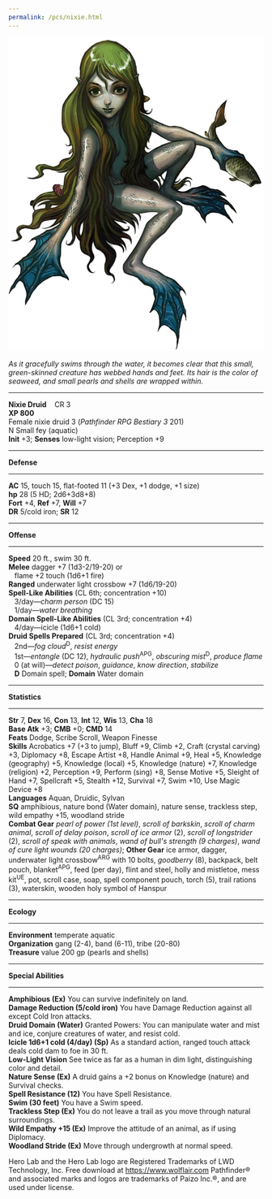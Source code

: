 ```yaml
---
permalink: /pcs/nixie.html
---
```


![nixie](./nixie.png)


_As it gracefully swims through the water, it becomes clear that this small, green-skinned creature has webbed hands and feet. Its hair is the color of seaweed, and small pearls and shells are wrapped within._  

* * *

**Nixie Druid**    CR 3  
**XP 800**  
Female nixie druid 3 (_Pathfinder RPG Bestiary 3_ 201)  
N Small fey (aquatic)  
**Init** +3; **Senses** low-light vision; Perception +9  

* * *

**Defense**  

* * *

**AC** 15, touch 15, flat-footed 11 (+3 Dex, +1 dodge, +1 size)  
**hp** 28 (5 HD; 2d6+3d8+8)  
**Fort** +4, **Ref** +7, **Will** +7  
**DR** 5/cold iron; **SR** 12  

* * *

**Offense**  

* * *

**Speed** 20 ft., swim 30 ft.  
**Melee** dagger +7 (1d3-2/19-20) or  
   flame +2 touch (1d6+1 fire)  
**Ranged** underwater light crossbow +7 (1d6/19-20)  
**Spell-Like Abilities** (CL 6th; concentration +10)  
   3/day—_charm person_ (DC 15)  
   1/day—_water breathing_  
**Domain Spell-Like Abilities** (CL 3rd; concentration +4)  
   4/day—icicle (1d6+1 cold)  
**Druid Spells Prepared** (CL 3rd; concentration +4)  
   2nd—_fog cloud_<sup>D</sup>, _resist energy_  
   1st—_entangle_ (DC 12), _hydraulic push_<sup>APG</sup>, _obscuring mist_<sup>D</sup>, _produce flame_  
   0 (at will)—_detect poison_, _guidance_, _know direction_, _stabilize_  
   **D** Domain spell; **Domain** Water domain  

* * *

**Statistics**  

* * *

**Str** 7, **Dex** 16, **Con** 13, **Int** 12, **Wis** 13, **Cha** 18  
**Base Atk** +3; **CMB** +0; **CMD** 14  
**Feats** Dodge, Scribe Scroll, Weapon Finesse  
**Skills** Acrobatics +7 (+3 to jump), Bluff +9, Climb +2, Craft (crystal carving) +3, Diplomacy +8, Escape Artist +8, Handle Animal +9, Heal +5, Knowledge (geography) +5, Knowledge (local) +5, Knowledge (nature) +7, Knowledge (religion) +2, Perception +9, Perform (sing) +8, Sense Motive +5, Sleight of Hand +7, Spellcraft +5, Stealth +12, Survival +7, Swim +10, Use Magic Device +8  
**Languages** Aquan, Druidic, Sylvan  
**SQ** amphibious, nature bond (Water domain), nature sense, trackless step, wild empathy +15, woodland stride  
**Combat Gear** _pearl of power (1st level)_, _scroll of barkskin_, _scroll of charm animal_, _scroll of delay poison_, _scroll of ice armor_ (2), _scroll of longstrider_ (2), _scroll of speak with animals_, _wand of bull's strength (9 charges)_, _wand of cure light wounds (20 charges)_; **Other Gear** ice armor, dagger, underwater light crossbow<sup>ARG</sup> with 10 bolts, _goodberry_ (8), backpack, belt pouch, blanket<sup>APG</sup>, feed (per day), flint and steel, holly and mistletoe, mess kit<sup>UE</sup>, pot, scroll case, soap, spell component pouch, torch (5), trail rations (3), waterskin, wooden holy symbol of Hanspur  

* * *

**Ecology**  

* * *

**Environment** temperate aquatic  
**Organization** gang (2-4), band (6-11), tribe (20-80)  
**Treasure** value 200 gp (pearls and shells)  

* * *

**Special Abilities**  

* * *

**Amphibious (Ex)** You can survive indefinitely on land.  
**Damage Reduction (5/cold iron)** You have Damage Reduction against all except Cold Iron attacks.  
**Druid Domain (Water)** Granted Powers: You can manipulate water and mist and ice, conjure creatures of water, and resist cold.  
**Icicle 1d6+1 cold (4/day) (Sp)** As a standard action, ranged touch attack deals cold dam to foe in 30 ft.  
**Low-Light Vision** See twice as far as a human in dim light, distinguishing color and detail.  
**Nature Sense (Ex)** A druid gains a +2 bonus on Knowledge (nature) and Survival checks.  
**Spell Resistance (12)** You have Spell Resistance.  
**Swim (30 feet)** You have a Swim speed.  
**Trackless Step (Ex)** You do not leave a trail as you move through natural surroundings.  
**Wild Empathy +15 (Ex)** Improve the attitude of an animal, as if using Diplomacy.  
**Woodland Stride (Ex)** Move through undergrowth at normal speed.  

Hero Lab and the Hero Lab logo are Registered Trademarks of LWD Technology, Inc. Free download at https://www.wolflair.com Pathfinder® and associated marks and logos are trademarks of Paizo Inc.®, and are used under license.